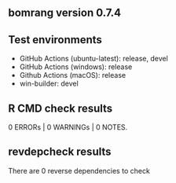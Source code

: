## bomrang version 0.7.4

## Test environments

* GitHub Actions (ubuntu-latest): release, devel
* GitHub Actions (windows): release
* Github Actions (macOS): release
* win-builder: devel

## R CMD check results

0 ERRORs | 0 WARNINGs | 0 NOTES.

## revdepcheck results

There are 0 reverse dependencies to check
